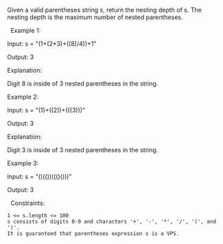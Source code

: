Given a valid parentheses string s, return the nesting depth of s. The nesting depth is the maximum number of nested parentheses.

 
Example 1:


Input: s = "(1+(2*3)+((8)/4))+1"

Output: 3

Explanation:

Digit 8 is inside of 3 nested parentheses in the string.


Example 2:


Input: s = "(1)+((2))+(((3)))"

Output: 3

Explanation:

Digit 3 is inside of 3 nested parentheses in the string.


Example 3:


Input: s = "()(())((()()))"

Output: 3


 
Constraints:


	1 <= s.length <= 100
	s consists of digits 0-9 and characters '+', '-', '*', '/', '(', and ')'.
	It is guaranteed that parentheses expression s is a VPS.

